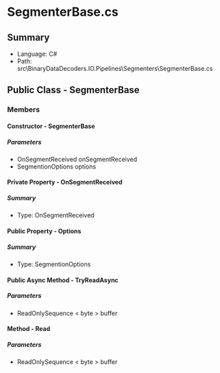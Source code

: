 ﻿# SegmenterBase.cs

## Summary

* Language: C#
* Path: src\BinaryDataDecoders.IO.Pipelines\Segmenters\SegmenterBase.cs

## Public Class - SegmenterBase

### Members

#### Constructor - SegmenterBase

#####  Parameters

 - OnSegmentReceived onSegmentReceived 
 - SegmentionOptions options 

#### Private Property - OnSegmentReceived

##### Summary

 * Type: OnSegmentReceived 

#### Public Property - Options

##### Summary

 * Type: SegmentionOptions 

#### Public Async Method - TryReadAsync

#####  Parameters

 - ReadOnlySequence < byte > buffer 

#### Method - Read

#####  Parameters

 - ReadOnlySequence < byte > buffer 

